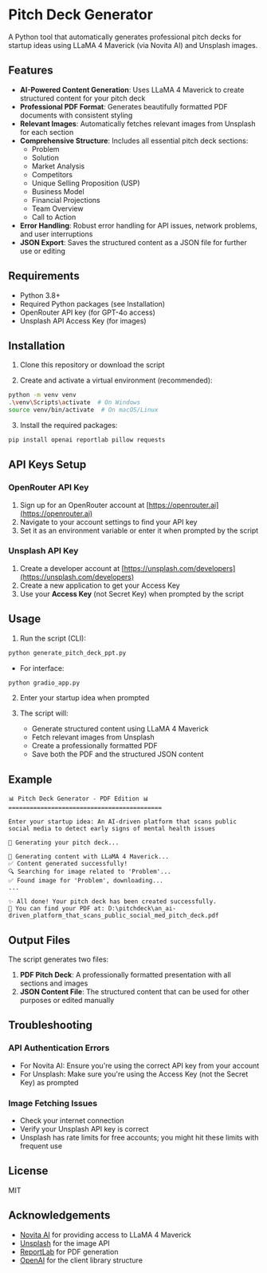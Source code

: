 # Pitch Deck Generator

A Python tool that automatically generates professional pitch decks for startup ideas using LLaMA 4 Maverick (via Novita AI) and Unsplash images.

## Features

- **AI-Powered Content Generation**: Uses LLaMA 4 Maverick to create structured content for your pitch deck
- **Professional PDF Format**: Generates beautifully formatted PDF documents with consistent styling
- **Relevant Images**: Automatically fetches relevant images from Unsplash for each section
- **Comprehensive Structure**: Includes all essential pitch deck sections:
  - Problem
  - Solution
  - Market Analysis
  - Competitors
  - Unique Selling Proposition (USP)
  - Business Model
  - Financial Projections
  - Team Overview
  - Call to Action
- **Error Handling**: Robust error handling for API issues, network problems, and user interruptions
- **JSON Export**: Saves the structured content as a JSON file for further use or editing

## Requirements

- Python 3.8+
- Required Python packages (see Installation)
- OpenRouter API key (for GPT-4o access)
- Unsplash API Access Key (for images)

## Installation

1. Clone this repository or download the script

2. Create and activate a virtual environment (recommended):

```bash
python -m venv venv
.\venv\Scripts\activate  # On Windows
source venv/bin/activate  # On macOS/Linux
```

3. Install the required packages:

```bash
pip install openai reportlab pillow requests
```


## API Keys Setup

### OpenRouter API Key

1. Sign up for an OpenRouter account at [https://openrouter.ai](https://openrouter.ai)
2. Navigate to your account settings to find your API key
3. Set it as an environment variable or enter it when prompted by the script

### Unsplash API Key

1. Create a developer account at [https://unsplash.com/developers](https://unsplash.com/developers)
2. Create a new application to get your Access Key
3. Use your **Access Key** (not Secret Key) when prompted by the script

## Usage

1. Run the script (CLI):

```bash
python generate_pitch_deck_ppt.py
```

* For interface: 

```bash
python gradio_app.py
```

2. Enter your startup idea when prompted

3. The script will:
   - Generate structured content using LLaMA 4 Maverick
   - Fetch relevant images from Unsplash
   - Create a professionally formatted PDF
   - Save both the PDF and the structured JSON content

## Example

```
📊 Pitch Deck Generator - PDF Edition 📊
===========================================

Enter your startup idea: An AI-driven platform that scans public social media to detect early signs of mental health issues

🚀 Generating your pitch deck...

🔄 Generating content with LLaMA 4 Maverick...
✅ Content generated successfully!
🔍 Searching for image related to 'Problem'...
✅ Found image for 'Problem', downloading...
...

✨ All done! Your pitch deck has been created successfully.
📄 You can find your PDF at: D:\pitchdeck\an_ai-driven_platform_that_scans_public_social_med_pitch_deck.pdf
```

## Output Files

The script generates two files:

1. **PDF Pitch Deck**: A professionally formatted presentation with all sections and images
2. **JSON Content File**: The structured content that can be used for other purposes or edited manually

## Troubleshooting

### API Authentication Errors

- For Novita AI: Ensure you're using the correct API key from your account
- For Unsplash: Make sure you're using the Access Key (not the Secret Key) as prompted

### Image Fetching Issues

- Check your internet connection
- Verify your Unsplash API key is correct
- Unsplash has rate limits for free accounts; you might hit these limits with frequent use

## License

MIT

## Acknowledgements

- [Novita AI](https://novita.ai) for providing access to LLaMA 4 Maverick
- [Unsplash](https://unsplash.com) for the image API
- [ReportLab](https://www.reportlab.com/) for PDF generation
- [OpenAI](https://openai.com) for the client library structure